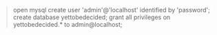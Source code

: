 >open mysql
>create user 'admin'@'localhost' identified by 'password';
>create database yettobedecided;
>grant all privileges on yettobedecided.* to admin@localhost;
